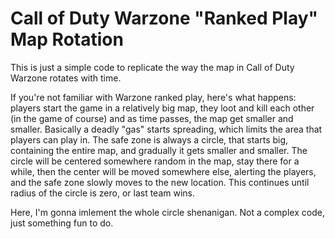 # Call of Duty Warzone "Ranked Play" Map Rotation
This is just a simple code to replicate the way the map in Call of Duty Warzone rotates with time.

If you're not familiar with Warzone ranked play, here's what happens:
players start the game in a relatively big map, they loot and kill each other (in the game of course) and as time passes, the map get smaller and smaller. Basically a deadly "gas" starts spreading, which limits the area that players can play in. The safe zone is always a circle, that starts big, containing the entire map, and gradually it gets smaller and smaller. The circle will be centered somewhere random in the map, stay there for a while, then the center will be moved somewhere else, alerting the players, and the safe zone slowly moves to the new location. This continues until radius of the circle is zero, or last team wins.

Here, I'm gonna imlement the whole circle shenanigan. Not a complex code, just something fun to do.
